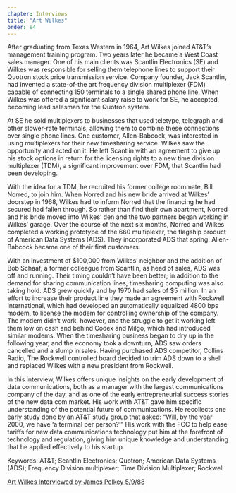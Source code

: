 ```yaml
---
chapter: Interviews
title: "Art Wilkes"
order: 84
---
```


After graduating from Texas Western in 1964, Art Wilkes joined AT&T’s management training program. Two years later he became a West Coast sales manager. One of his main clients was Scantlin Electronics (SE) and Wilkes was responsible for selling them telephone lines to support their Quotron stock price transmission service. Company founder, Jack Scantlin, had invented a state-of-the art frequency division multiplexer (FDM) capable of connecting 150 terminals to a single shared phone line. When Wilkes was offered a significant salary raise to work for SE, he accepted, becoming lead salesman for the Quotron system.

At SE he sold multiplexers to businesses that used teletype, telegraph and other slower-rate terminals, allowing them to combine these connections over single phone lines. One customer, Allen-Babcock, was interested in using multiplexers for their new timesharing service. Wilkes saw the opportunity and acted on it. He left Scantlin with an agreement to give up his stock options in return for the licensing rights to a new time division multiplexer (TDM), a significant improvement over FDM, that Scantlin had been developing.

With the idea for a TDM, he recruited his former college roommate, Bill Norred, to join him. When Norred and his new bride arrived at Wilkes’ doorstep in 1968, Wilkes had to inform Norred that the financing he had secured had fallen through. So rather than find their own apartment, Norred and his bride moved into Wilkes’ den and the two partners began working in Wilkes’ garage. Over the course of the next six months, Norred and Wilkes completed a working prototype of the 660 multiplexer, the flagship product of American Data Systems (ADS). They incorporated ADS that spring. Allen-Babcock became one of their first customers.

With an investment of $100,000 from Wilkes’ neighbor and the addition of Bob Schaaf, a former colleague from Scantlin, as head of sales, ADS was off and running. Their timing couldn’t have been better; in addition to the demand for sharing communication lines, timesharing computing was also taking hold. ADS grew quickly and by 1970 had sales of $5 million. In an effort to increase their product line they made an agreement with Rockwell International, which had developed an automatically equalized 4800 bps modem, to license the modem for controlling ownership of the company. The modem didn’t work, however, and the struggle to get it working left them low on cash and behind Codex and Milgo, which had introduced similar modems. When the timesharing business began to dry up in the following year, and the economy took a downturn, ADS saw orders cancelled and a slump in sales. Having purchased ADS competitor, Collins Radio, The Rockwell controlled board decided to trim ADS down to a shell and replaced Wilkes with a new president from Rockwell.

In this interview, Wilkes offers unique insights on the early development of data communications, both as a manager with the largest communications company of the day, and as one of the early entrepreneurial success stories of the new data com market. His work with AT&T gave him specific understanding of the potential future of communications. He recollects one early study done by an AT&T study group that asked: “Will, by the year 2000, we have ‘a terminal per person?’” His work with the FCC to help ease tariffs for new data communications technology put him at the forefront of technology and regulation, giving him unique knowledge and understanding that he applied effectively to his startup.

Keywords: AT&T; Scantlin Electronics; Quotron; American Data Systems (ADS); Frequency Division multiplexer; Time Division Multiplexer; Rockwell

[Art Wilkes Interviewed by James Pelkey 5/9/88](https://archive.computerhistory.org/resources/access/text/2018/07/102738826-05-01-acc.pdf)
